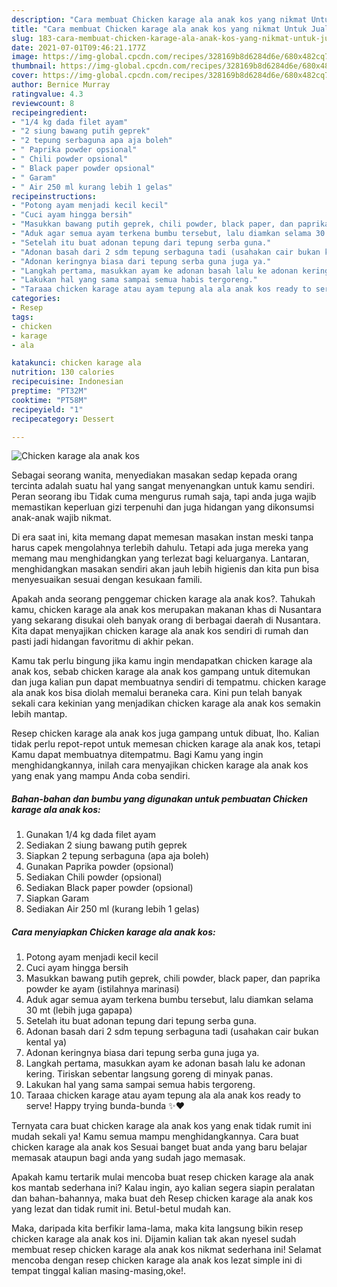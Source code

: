 ```yaml
---
description: "Cara membuat Chicken karage ala anak kos yang nikmat Untuk Jualan"
title: "Cara membuat Chicken karage ala anak kos yang nikmat Untuk Jualan"
slug: 183-cara-membuat-chicken-karage-ala-anak-kos-yang-nikmat-untuk-jualan
date: 2021-07-01T09:46:21.177Z
image: https://img-global.cpcdn.com/recipes/328169b8d6284d6e/680x482cq70/chicken-karage-ala-anak-kos-foto-resep-utama.jpg
thumbnail: https://img-global.cpcdn.com/recipes/328169b8d6284d6e/680x482cq70/chicken-karage-ala-anak-kos-foto-resep-utama.jpg
cover: https://img-global.cpcdn.com/recipes/328169b8d6284d6e/680x482cq70/chicken-karage-ala-anak-kos-foto-resep-utama.jpg
author: Bernice Murray
ratingvalue: 4.3
reviewcount: 8
recipeingredient:
- "1/4 kg dada filet ayam"
- "2 siung bawang putih geprek"
- "2 tepung serbaguna apa aja boleh"
- " Paprika powder opsional"
- " Chili powder opsional"
- " Black paper powder opsional"
- " Garam"
- " Air 250 ml kurang lebih 1 gelas"
recipeinstructions:
- "Potong ayam menjadi kecil kecil"
- "Cuci ayam hingga bersih"
- "Masukkan bawang putih geprek, chili powder, black paper, dan paprika powder ke ayam (istilahnya marinasi)"
- "Aduk agar semua ayam terkena bumbu tersebut, lalu diamkan selama 30 mt (lebih juga gapapa)"
- "Setelah itu buat adonan tepung dari tepung serba guna."
- "Adonan basah dari 2 sdm tepung serbaguna tadi (usahakan cair bukan kental ya)"
- "Adonan keringnya biasa dari tepung serba guna juga ya."
- "Langkah pertama, masukkan ayam ke adonan basah lalu ke adonan kering. Tiriskan sebentar langsung goreng di minyak panas."
- "Lakukan hal yang sama sampai semua habis tergoreng."
- "Taraaa chicken karage atau ayam tepung ala ala anak kos ready to serve! Happy trying bunda-bunda ✨❤️"
categories:
- Resep
tags:
- chicken
- karage
- ala

katakunci: chicken karage ala 
nutrition: 130 calories
recipecuisine: Indonesian
preptime: "PT32M"
cooktime: "PT58M"
recipeyield: "1"
recipecategory: Dessert

---
```



![Chicken karage ala anak kos](https://img-global.cpcdn.com/recipes/328169b8d6284d6e/680x482cq70/chicken-karage-ala-anak-kos-foto-resep-utama.jpg)

Sebagai seorang wanita, menyediakan masakan sedap kepada orang tercinta adalah suatu hal yang sangat menyenangkan untuk kamu sendiri. Peran seorang ibu Tidak cuma mengurus rumah saja, tapi anda juga wajib memastikan keperluan gizi terpenuhi dan juga hidangan yang dikonsumsi anak-anak wajib nikmat.

Di era  saat ini, kita memang dapat memesan masakan instan meski tanpa harus capek mengolahnya terlebih dahulu. Tetapi ada juga mereka yang memang mau menghidangkan yang terlezat bagi keluarganya. Lantaran, menghidangkan masakan sendiri akan jauh lebih higienis dan kita pun bisa menyesuaikan sesuai dengan kesukaan famili. 



Apakah anda seorang penggemar chicken karage ala anak kos?. Tahukah kamu, chicken karage ala anak kos merupakan makanan khas di Nusantara yang sekarang disukai oleh banyak orang di berbagai daerah di Nusantara. Kita dapat menyajikan chicken karage ala anak kos sendiri di rumah dan pasti jadi hidangan favoritmu di akhir pekan.

Kamu tak perlu bingung jika kamu ingin mendapatkan chicken karage ala anak kos, sebab chicken karage ala anak kos gampang untuk ditemukan dan juga kalian pun dapat membuatnya sendiri di tempatmu. chicken karage ala anak kos bisa diolah memalui beraneka cara. Kini pun telah banyak sekali cara kekinian yang menjadikan chicken karage ala anak kos semakin lebih mantap.

Resep chicken karage ala anak kos juga gampang untuk dibuat, lho. Kalian tidak perlu repot-repot untuk memesan chicken karage ala anak kos, tetapi Kamu dapat membuatnya ditempatmu. Bagi Kamu yang ingin menghidangkannya, inilah cara menyajikan chicken karage ala anak kos yang enak yang mampu Anda coba sendiri.

<!--inarticleads1-->

##### Bahan-bahan dan bumbu yang digunakan untuk pembuatan Chicken karage ala anak kos:

1. Gunakan 1/4 kg dada filet ayam
1. Sediakan 2 siung bawang putih geprek
1. Siapkan 2 tepung serbaguna (apa aja boleh)
1. Gunakan  Paprika powder (opsional)
1. Sediakan  Chili powder (opsional)
1. Sediakan  Black paper powder (opsional)
1. Siapkan  Garam
1. Sediakan  Air 250 ml (kurang lebih 1 gelas)




<!--inarticleads2-->

##### Cara menyiapkan Chicken karage ala anak kos:

1. Potong ayam menjadi kecil kecil
1. Cuci ayam hingga bersih
1. Masukkan bawang putih geprek, chili powder, black paper, dan paprika powder ke ayam (istilahnya marinasi)
1. Aduk agar semua ayam terkena bumbu tersebut, lalu diamkan selama 30 mt (lebih juga gapapa)
1. Setelah itu buat adonan tepung dari tepung serba guna.
1. Adonan basah dari 2 sdm tepung serbaguna tadi (usahakan cair bukan kental ya)
1. Adonan keringnya biasa dari tepung serba guna juga ya.
1. Langkah pertama, masukkan ayam ke adonan basah lalu ke adonan kering. Tiriskan sebentar langsung goreng di minyak panas.
1. Lakukan hal yang sama sampai semua habis tergoreng.
1. Taraaa chicken karage atau ayam tepung ala ala anak kos ready to serve! Happy trying bunda-bunda ✨❤️




Ternyata cara buat chicken karage ala anak kos yang enak tidak rumit ini mudah sekali ya! Kamu semua mampu menghidangkannya. Cara buat chicken karage ala anak kos Sesuai banget buat anda yang baru belajar memasak ataupun bagi anda yang sudah jago memasak.

Apakah kamu tertarik mulai mencoba buat resep chicken karage ala anak kos mantab sederhana ini? Kalau ingin, ayo kalian segera siapin peralatan dan bahan-bahannya, maka buat deh Resep chicken karage ala anak kos yang lezat dan tidak rumit ini. Betul-betul mudah kan. 

Maka, daripada kita berfikir lama-lama, maka kita langsung bikin resep chicken karage ala anak kos ini. Dijamin kalian tak akan nyesel sudah membuat resep chicken karage ala anak kos nikmat sederhana ini! Selamat mencoba dengan resep chicken karage ala anak kos lezat simple ini di tempat tinggal kalian masing-masing,oke!.

